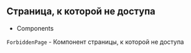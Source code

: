 ## Страница, к которой не доступа

- Components

`ForbiddenPage` - Компонент страницы, к которой не доступа

